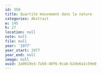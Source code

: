 ```yaml
---
id: 350
title: Quartite mouvement dans la nature
categories: Abstrait
w: 145
h: 27
location: null
note: null
file: null
year: '1977'
year_start: 1977
year_end: null
image: null
uuid: 3a9019e3-7a56-40f6-9cab-b2de6a1c59e0
---
```


